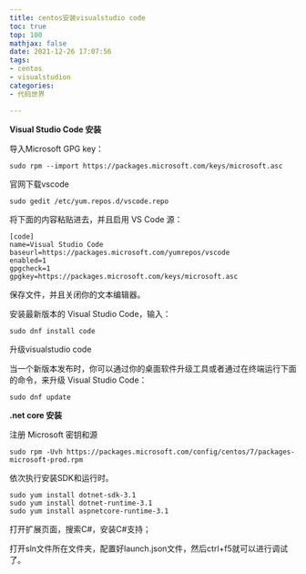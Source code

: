 ```yaml
---
title: centos安装visualstudio code
toc: true
top: 100
mathjax: false
date: 2021-12-26 17:07:56
tags:
- centos
- visualstudion
categories:
- 代码世界

---
```

**Visual Studio Code 安装**

导入Microsoft GPG key：

```
sudo rpm --import https://packages.microsoft.com/keys/microsoft.asc
```

官网下载vscode
```
sudo gedit /etc/yum.repos.d/vscode.repo
```

将下面的内容粘贴进去，并且启用 VS Code 源：

```
[code]
name=Visual Studio Code
baseurl=https://packages.microsoft.com/yumrepos/vscode
enabled=1
gpgcheck=1
gpgkey=https://packages.microsoft.com/keys/microsoft.asc
```
保存文件，并且关闭你的文本编辑器。

安装最新版本的 Visual Studio Code，输入：
```
sudo dnf install code
```
升级visualstudio code

当一个新版本发布时，你可以通过你的桌面软件升级工具或者通过在终端运行下面的命令，来升级 Visual Studio Code：  
```
sudo dnf update
```
**.net core 安装**



注册 Microsoft 密钥和源
```
sudo rpm -Uvh https://packages.microsoft.com/config/centos/7/packages-microsoft-prod.rpm
```

依次执行安装SDK和运行时。
```
sudo yum install dotnet-sdk-3.1
sudo yum install dotnet-runtime-3.1
sudo yum install aspnetcore-runtime-3.1
```

打开扩展页面，搜索C#，安装C#支持；

打开sln文件所在文件夹，配置好launch.json文件，然后ctrl+f5就可以进行调试了。
